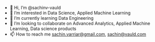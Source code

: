 - 👋 Hi, I’m @sachinv-vauld
- 👀 I’m interested in Data Science, Applied Machine Learning 
- 🌱 I’m currently learning Data Engineering
- 💞️ I’m looking to collaborate on Advanced Analytics, Applied Machine Learning, Data science products
- 📫 How to reach me sachin.varriar@gmail.com, sachin@vauld.com

<!---
sachinv-vauld/sachinv-vauld is a ✨ special ✨ repository because its `README.md` (this file) appears on your GitHub profile.
You can click the Preview link to take a look at your changes.
--->
